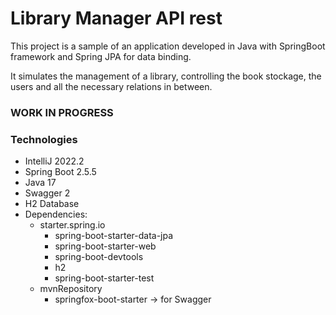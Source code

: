 # Library Manager API rest

This project is a sample of an application developed in Java with SpringBoot framework and Spring JPA for data binding. 

It simulates the management of a library, controlling the book stockage, the users and all the necessary relations in between.

### WORK IN PROGRESS

### Technologies

- IntelliJ 2022.2
- Spring Boot 2.5.5
- Java 17
- Swagger 2
- H2 Database
- Dependencies:
  - starter.spring.io
      * spring-boot-starter-data-jpa
      * spring-boot-starter-web
      * spring-boot-devtools
      * h2
      * spring-boot-starter-test
  - mvnRepository
      * springfox-boot-starter -> for Swagger
